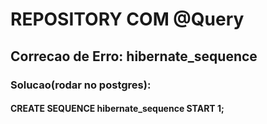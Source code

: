 # REPOSITORY COM @Query

## Correcao de Erro: hibernate_sequence
### Solucao(rodar no postgres):
#### CREATE SEQUENCE hibernate_sequence START 1;

